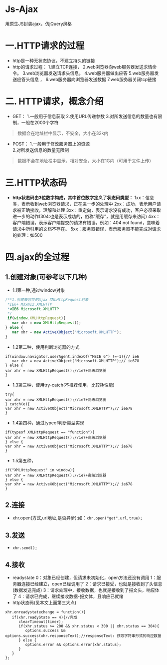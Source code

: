 # Js-Ajax
用原生JS封装ajax，仿jQuery风格
# 一.HTTP请求的过程
* http是一种无状态协议，不建立持久的链接 
* http的请求过程：
1.建立TCP连接，
2.web浏览器向web服务器发送求情命令。
3.web浏览器发送请求头信息。
4.web服务器做出应答
5.web服务器发送应答头信息 ，
6.web服务器向浏览器发送数据
7.web服务器关闭tcp链接
# 二. HTTP请求，概念介绍  
* GET：
1.一般用于信息获取
2.使用URL传递参数
3.对所发送信息的数量也有限制，一般在2000个字符  
> 数据会在地址栏中显示，不安全，大小在32k内

* POST：
1.一般用于修改服务器上的资源  
2.对所发送信息的数量无限制
> 数据不会在地址栏中显示，相对安全，大小在1G内（可用于文件上传）
# 三.HTTP状态码
* **http状态码由3位数字构成，其中首位数字定义了状态码类型：**
1xx：信息类，表示收到web浏览器请求，正在进一步的处理中
2xx：成功，表示用户请求被正确接收，理解和处理
3xx：重定向，表示请求没有成功，客户必须采取进一步的动作(304:也是表示成功的，俗称“缓存”，就是用缓存来访问)
4xx：客户端错误，表示客户端提交的请求有错误，例如：404 not found，意味着请求中所引用的文档不存在。
5xx：服务器错误，表示服务器不能完成对请求的处理：如500  
# 四.ajax的全过程
## 1.创建对象(可参考以下几种)
* 1.1第一种,通过window对象
```javascript
/**1.创建兼容性的Ajax XMLHttpRequest对象
 *IE6+ Msxm12.XMLHTTP
 *<IE6 Microsoft.XMLHTTP
 */
 if(window.XMLHttpRequest){
   var xhr = new XMLHttpRequest();
} else {
   var xhr = new ActiveXObject("Microsoft.XMLHTTP");
}
```
* 1.2第二种，使用判断浏览器的方式
```
if(window.navigator.userAgent.indexOf("MSIE 6") !=-1){// ie6
   var xhr = new ActiveXObject("Microsoft.XMLHTTP");// ie678 
} else {
var xhr = new XMLHttpRequest();//ie7+高级浏览器
}
```
* 1.3第三种，使用try-catch(不推荐使用，比较耗性能)
```
try{
var xhr = new XMLHttpRequest();//ie7+高级浏览器 
} catch(e){
var xhr = new ActiveXObject("Microsoft.XMLHTTP");// ie678  
}
```
* 1.4第四种，通过typeof判断类型实现
```
if(typeof XMLHttpRequest == "function"){
var xhr = new XMLHttpRequest();//ie7+高级浏览器 
} else {
var xhr = new ActiveXObject("Microsoft.XMLHTTP");// ie678  
}
```
* 1.5第五种，
```
if("XMLHttpRequest" in window){
var xhr = new XMLHttpRequest();//ie7+高级浏览器 
} else {
var xhr = new ActiveXObject("Microsoft.XMLHTTP");// ie678  
}
```
## 2.连接
* xhr.open(方式,url地址,是否异步);如：``xhr.open("get",url,true);``
## 3.发送
* ``xhr.send();``
## 4.接收
* readystate 
0：对象已经创建，但请求未初始化，open方法还没有调用
1：服务器连接已经建立，open已经调用了
2：请求已接受，也就是接收到了头信息(数据发送完成)
3：请求处理中，接收数据，也就是接收到了报文头，响应体了
4：请求已完成，继续接收数据-报文体，且响应已就绪
* http状态码(见本文上面第三大点)
```
xhr.onreadystatechange = function(){
   if(xhr.readyState == 4){//完成
      clearTimeout(timer);
      if(xhr.status >= 200 && xhr.status < 300 || xhr.status == 304){
         options.success && options.success(xhr.responseText);//responseText: 获取字符串形式的响应数据
      } else {
         options.error && options.error(xhr.status);
      }
   }
};
```
